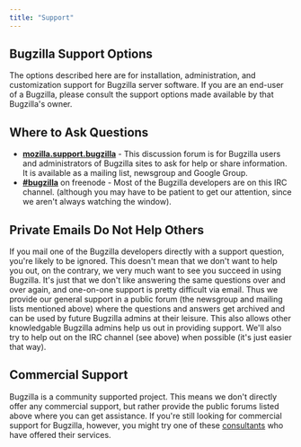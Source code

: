 ```yaml
---
title: "Support"
---
```


## Bugzilla Support Options

The options described here are for installation, administration, and
customization support for Bugzilla server software. If you are an
end-user of a Bugzilla, please consult the support options made
available by that Bugzilla's owner.

## Where to Ask Questions

  - **[mozilla.support.bugzilla](https://www.mozilla.org/about/forums/#support-bugzilla)** -
    This discussion forum is for Bugzilla users and administrators of
    Bugzilla sites to ask for help or share information. It is available
    as a mailing list, newsgroup and Google Group.
  - **[\#bugzilla](ircs://chat.freenode.net/bugzilla)** on freenode -
    Most of the Bugzilla developers are on this IRC channel. (although
    you may have to be patient to get our attention, since we aren't
    always watching the window).

## Private Emails Do Not Help Others

If you mail one of the Bugzilla developers directly with a support
question, you're likely to be ignored. This doesn't mean that we don't
want to help you out, on the contrary, we very much want to see you
succeed in using Bugzilla. It's just that we don't like answering the
same questions over and over again, and one-on-one support is pretty
difficult via email. Thus we provide our general support in a public
forum (the newsgroup and mailing lists mentioned above) where the
questions and answers get archived and can be used by future Bugzilla
admins at their leisure. This also allows other knowledgable Bugzilla
admins help us out in providing support. We'll also try to help out on
the IRC channel (see above) when possible (it's just easier that way).

## Commercial Support

Bugzilla is a community supported project. This means we don't directly
offer any commercial support, but rather provide the public forums
listed above where you can get assistance. If you're still looking for
commercial support for Bugzilla, however, you might try one of these
[consultants](consulting.html) who have offered their services.
